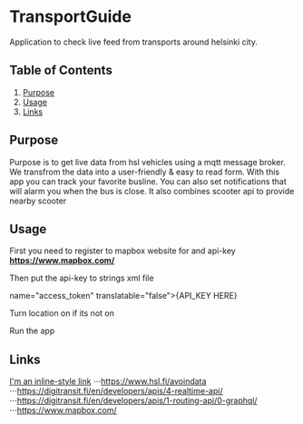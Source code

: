# TransportGuide

Application to check live feed from transports around helsinki city.

## Table of Contents

1. [Purpose](#purpose)
2. [Usage](#usage)
3. [Links](#links)
## Purpose
Purpose is to get live data from hsl vehicles using a mqtt message broker. We transfrom the data into a user-friendly & 
easy to read form. With this app you can track your favorite busline. You can also set notifications that will alarm you when the bus is close. It also combines scooter api to provide nearby scooter

## Usage

First you need to register to mapbox website for and api-key
**https://www.mapbox.com/** 

Then put the api-key to strings xml file

name="access_token" translatable="false">{API_KEY HERE}

Turn location on if its not on

Run the app

## Links
[I'm an inline-style link](https://www.google.com)
⋅⋅⋅https://www.hsl.fi/avoindata
⋅⋅⋅https://digitransit.fi/en/developers/apis/4-realtime-api/
⋅⋅⋅https://digitransit.fi/en/developers/apis/1-routing-api/0-graphql/
⋅⋅⋅https://www.mapbox.com/
